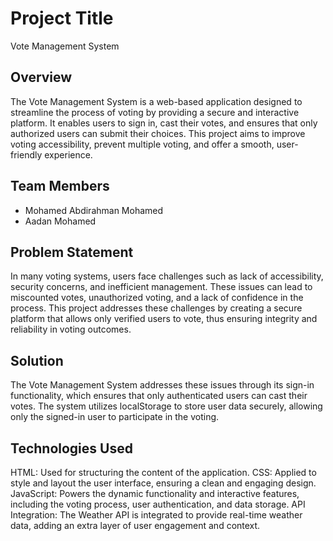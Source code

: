 # Project Title
Vote Management System

## Overview

The Vote Management System is a web-based application designed to streamline the process of voting by providing a secure and interactive platform.
It enables users to sign in, cast their votes, and ensures that only authorized users can submit their choices. This project aims to improve voting accessibility,
prevent multiple voting, and offer a smooth, user-friendly experience.

## Team Members

- Mohamed Abdirahman Mohamed
- Aadan Mohamed

## Problem Statement

In many voting systems, users face challenges such as lack of accessibility, security concerns, and inefficient management. 
These issues can lead to miscounted votes, unauthorized voting, and a lack of confidence in the process. This project addresses
these challenges by creating a secure platform that allows only verified users to vote, thus ensuring integrity and reliability in voting outcomes.

## Solution

The Vote Management System addresses these issues through its sign-in functionality, which ensures that only authenticated users can cast their votes. 
The system utilizes localStorage to store user data securely, allowing only the signed-in user to participate in the voting.

## Technologies Used

HTML: Used for structuring the content of the application.
CSS: Applied to style and layout the user interface, ensuring a clean and engaging design.
JavaScript: Powers the dynamic functionality and interactive features, including the voting process, user authentication, and data storage.
API Integration: The Weather API is integrated to provide real-time weather data, adding an extra layer of user engagement and context.


